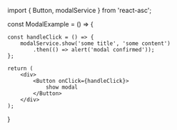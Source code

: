 import { Button, modalService } from 'react-asc';

const ModalExample = () => {

	const handleClick = () => {
		modalService.show('some title', 'some content')
			.then(() => alert('modal confirmed'));
	};

	return (
		<div>
			<Button onClick={handleClick}>
				show modal
			</Button>
		</div>
	);
}
